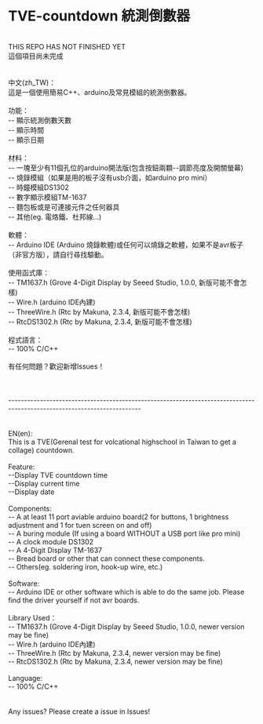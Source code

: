 # TVE-countdown 統測倒數器
<br />
THIS REPO HAS NOT FINISHED YET<br />
這個項目尚未完成<br />
<br />
<br />
中文(zh_TW)：<br />
這是一個使用簡易C++、arduino及常見模組的統測倒數器。<br />
<br />
功能：<br />
-- 顯示統測倒數天數 <br />
-- 顯示時間 <br />
-- 顯示日期<br />
<br />
材料：<br />
-- 一塊至少有11個孔位的arduino開法版(包含按鈕兩顆--調節亮度及開關螢幕)<br />
-- 燒錄模組（如果是用的板子沒有usb介面，如arduino pro mini）<br />
-- 時鐘模組DS1302<br />
-- 數字顯示模組TM-1637<br />
-- 麵包板或是可連接元件之任何器具<br />
-- 其他(eg. 電烙鐵、杜邦線...)<br />
<br />
軟體：<br />
-- Arduino IDE (Arduino 燒錄軟體)或任何可以燒錄之軟體，如果不是avr板子（非官方版），請自行尋找驅動。<br />
<br />
使用函式庫：<br />
-- TM1637.h (Grove 4-Digit Display by Seeed Studio, 1.0.0, 新版可能不會怎樣)<br />
-- Wire.h (arduino IDE內建)<br />
-- ThreeWire.h (Rtc by Makuna, 2.3.4, 新版可能不會怎樣)<br />
-- RtcDS1302.h (Rtc by Makuna, 2.3.4, 新版可能不會怎樣)<br />
<br />
程式語言：<br />
-- 100% C/C++<br />
<br />
有任何問題？歡迎新增Issues！<br />
<br />
<br />
<br />
------------------------------------------------------------------------------------------------------------------------<br />
<br />
<br />
EN(en):<br />
This is a TVE(Gerenal test for volcational highschool in Taiwan to get a collage) countdown.<br />
<br />
Feature:<br />
--Display TVE countdown time<br />
--Display current time<br />
--Display date<br />
<br />
Components:<br />
-- A at least 11 port aviable arduino board(2 for buttons, 1 brightness adjustment and 1 for tuen screen on and off)<br />
-- A buring module (If using a board WITHOUT a USB port like pro mini)<br />
-- A clock module DS1302<br />
-- A 4-Digit Display TM-1637<br />
-- Bread board or other that can connect these components.<br />
-- Others(eg. soldering iron, hook-up wire, etc.)<br />
<br />
Software:<br />
-- Arduino IDE or other software which is able to do the same job. Please find the driver yourself if not avr boards.<br />
<br />
Library Used：<br />
-- TM1637.h (Grove 4-Digit Display by Seeed Studio, 1.0.0, newer version may be fine)<br />
-- Wire.h (arduino IDE內建)<br />
-- ThreeWire.h (Rtc by Makuna, 2.3.4, newer version may be fine)<br />
-- RtcDS1302.h (Rtc by Makuna, 2.3.4, newer version may be fine)<br />
<br />
Language:<br />
-- 100% C/C++<br />
<br />
<br />
Any issues? Please create a issue in Issues!<br />
